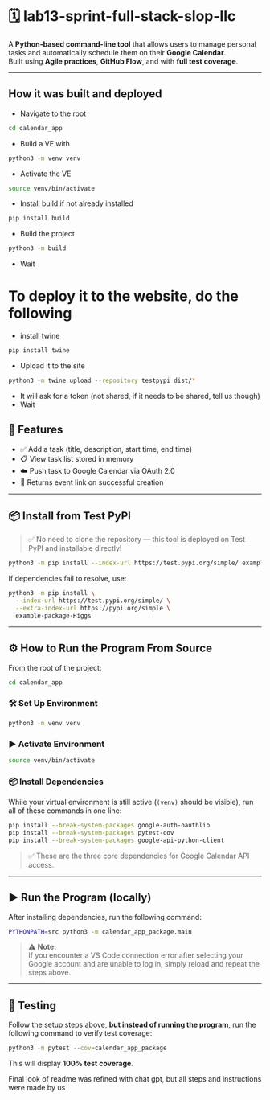 # 🗓️ lab13-sprint-full-stack-slop-llc

A **Python-based command-line tool** that allows users to manage personal tasks and automatically schedule them on their **Google Calendar**.  
Built using **Agile practices**, **GitHub Flow**, and with **full test coverage**.

---

## How it was built and deployed


- Navigate to the root
```bash
cd calendar_app
```

- Build a VE with
```bash
python3 -m venv venv
```

- Activate the VE
```bash
source venv/bin/activate
```


- Install build if not already installed
```bash
pip install build
```

- Build the project
```bash
python3 -m build
```
- Wait

# To deploy it to the website, do the following

- install twine
```bash
pip install twine
```
- Upload it to the site
```bash
python3 -m twine upload --repository testpypi dist/*
```

- It will ask for a token (not shared, if it needs to be shared, tell us though)
- Wait

## 🚀 Features

- ✅ Add a task (title, description, start time, end time)  
- 📋 View task list stored in memory  
- ☁️ Push task to Google Calendar via OAuth 2.0  
- 🔗 Returns event link on successful creation  

---

## 📦 Install from Test PyPI

> ✅ No need to clone the repository — this tool is deployed on Test PyPI and installable directly!

```bash
python3 -m pip install --index-url https://test.pypi.org/simple/ example-package-Higgs
```

If dependencies fail to resolve, use:

```bash
python3 -m pip install \
  --index-url https://test.pypi.org/simple/ \
  --extra-index-url https://pypi.org/simple \
  example-package-Higgs
```

---

## ⚙️ How to Run the Program From Source

From the root of the project:

```bash
cd calendar_app
```

### 🛠️ Set Up Environment

```bash
python3 -m venv venv
```

### ▶️ Activate Environment

```bash
source venv/bin/activate
```

### 📦 Install Dependencies

While your virtual environment is still active (`(venv)` should be visible), run all of these commands in one line:

```bash
pip install --break-system-packages google-auth-oauthlib
pip install --break-system-packages pytest-cov
pip install --break-system-packages google-api-python-client
```

> ✅ These are the three core dependencies for Google Calendar API access.

---

## ▶️ Run the Program (locally)

After installing dependencies, run the following command:

```bash
PYTHONPATH=src python3 -m calendar_app_package.main
```

> ⚠️ **Note:**  
> If you encounter a VS Code connection error after selecting your Google account and are unable to log in, simply reload and repeat the steps above.

---

## 🧪 Testing

Follow the setup steps above, **but instead of running the program**, run the following command to verify test coverage:

```bash
python3 -m pytest --cov=calendar_app_package
```

This will display **100% test coverage**.


Final look of readme was refined with chat gpt, but all steps and instructions were made by us